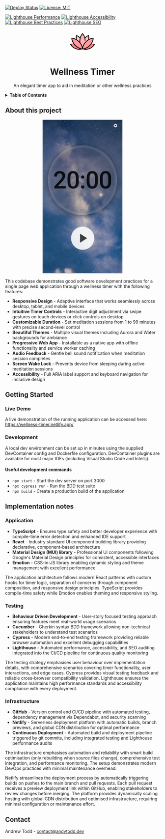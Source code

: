 [![Deploy Status](https://api.netlify.com/api/v1/badges/12003f20-8161-4f15-957d-2bb7893625ee/deploy-status)](https://app.netlify.com/projects/wellness-timer/deploys) [![License: MIT](https://img.shields.io/badge/License-MIT-yellow.svg)](https://opensource.org/licenses/MIT)

[![Lighthouse Performance](https://img.shields.io/endpoint?url=https%3A%2F%2Fwellness-timer.netlify.app%2Freports%2Flighthouse-performance.json&style=flat&logoColor=white&logo=lighthouse)](https://wellness-timer.netlify.app/reports/lighthouse.html) [![Lighthouse Accessibility](https://img.shields.io/endpoint?url=https%3A%2F%2Fwellness-timer.netlify.app%2Freports%2Flighthouse-accessibility.json&style=flat&logoColor=white&logo=lighthouse)](https://wellness-timer.netlify.app/reports/lighthouse.html) [![Lighthouse Best Practices](https://img.shields.io/endpoint?url=https%3A%2F%2Fwellness-timer.netlify.app%2Freports%2Flighthouse-best-practices.json&style=flat&logoColor=white&logo=lighthouse)](https://wellness-timer.netlify.app/reports/lighthouse.html) [![Lighthouse SEO](https://img.shields.io/endpoint?url=https%3A%2F%2Fwellness-timer.netlify.app%2Freports%2Flighthouse-seo.json&style=flat&logoColor=white&logo=lighthouse)](https://wellness-timer.netlify.app/reports/lighthouse.html)

<div align="center">
  <a href="https://github.com/othneildrew/Best-README-Template">
    <img src="src/images/lotus.png" alt="Logo" width="80" height="80">
  </a>

  <h1 align="center">Wellness Timer</h3>

  <p align="center">
    An elegant timer app to aid in meditation or other wellness practices
    <br />
  </p>
</div>

<details>
<summary><strong>Table of Contents</strong></summary>

- [About this project](#about-this-project)
- [Getting Started](#getting-started)
  - [Live Demo](#live-demo)
  - [Development](#development)
- [Implementation notes](#implementation-notes)
  - [Application](#application)
  - [Testing](#testing)
  - [Infrastructure](#infrastructure)
- [Contact](#contact)

</details>

## About this project

<div align="center">
<img src="rm_images/timer_screen_shot.webp" height="500px" />
</div>

This codebase demonstrates good software development practices for a single page web application through a wellness timer with the following features:

- **Responsive Design** - Adaptive interface that works seamlessly across desktop, tablet, and mobile devices
- **Intuitive Timer Controls** - Interactive digit adjustment via swipe gestures on touch devices or click controls on desktop
- **Customizable Duration** - Set meditation sessions from 1 to 99 minutes with precise second-level control
- **Beautiful Themes** - Multiple visual themes including Aurora and Water backgrounds for ambiance
- **Progressive Web App** - Installable as a native app with offline functionality and service worker caching
- **Audio Feedback** - Gentle bell sound notification when meditation session completes
- **Screen Wake Lock** - Prevents device from sleeping during active meditation sessions
- **Accessibility** - Full ARIA label support and keyboard navigation for inclusive design

## Getting Started

### Live Demo

A live demonstration of the running application can be accessed here: https://wellness-timer.netlify.app/

### Development

A local dev environment can be set up in minutes using the supplied DevContainer config and Dockerfile configuration. DevContainer plugins are available for most major IDEs (including Visual Studio Code and Intellij).

#### Useful development commands

- `npm start` - Start the dev server on port 3000
- `npx cypress run` - Run the BDD test suite
- `npm build` - Create a production build of the application

## Implementation notes

### Application

- **TypeScript** - Ensures type safety and better developer experience with compile-time error detection and enhanced IDE support
- **React** - Industry standard UI component building library providing declarative, component-based architecture
- **Material Design (MUI) library** - Professional UI components following Google's Material Design principles for consistent, accessible interfaces
- **Emotion** - CSS-in-JS library enabling dynamic styling and theme management with excellent performance

The application architecture follows modern React patterns with custom hooks for timer logic, separation of concerns through component composition, and responsive design principles. TypeScript provides compile-time safety while Emotion enables theming and responsive styling.

### Testing

- **Behaviour Driven Development** - User-story focused testing approach ensuring features meet real-world usage scenarios
- **Cucumber** - Gherkin syntax BDD framework allowing non-technical stakeholders to understand test scenarios
- **Cypress** - Modern end-to-end testing framework providing reliable browser automation and excellent debugging capabilities
- **Lighthouse** - Automated performance, accessibility, and SEO auditing integrated into the CI/CD pipeline for continuous quality monitoring

The testing strategy emphasises user behaviour over implementation details, with comprehensive scenarios covering timer functionality, user interactions, and edge cases. Cypress provides visual testing feedback and reliable cross-browser compatibility validation. Lighthouse ensures the application maintains high performance standards and accessibility compliance with every deployment.

### Infrastructure

- **GitHub** - Version control and CI/CD pipeline with automated testing, dependency management via Dependabot, and security scanning
- **Netlify** - Serverless deployment platform with automatic builds, branch previews, and global CDN distribution for optimal performance
- **Continuous Deployment** - Automated build and deployment pipeline triggered by git commits, including integrated testing and Lighthouse performance audits

The infrastructure emphasises automation and reliability with smart build optimisation (only rebuilding when source files change), comprehensive test integration, and performance monitoring. The setup demonstrates modern DevOps practices with minimal maintenance overhead.

Netlify streamlines the deployment process by automatically triggering builds on pushes to the main branch and pull requests. Each pull request receives a preview deployment link within GitHub, enabling stakeholders to review changes before merging. The platform provides dynamically scaling hosting with global CDN distribution and optimised infrastructure, requiring minimal configuration or maintenance effort.

## Contact

Andrew Todd - contact@andytodd.dev

